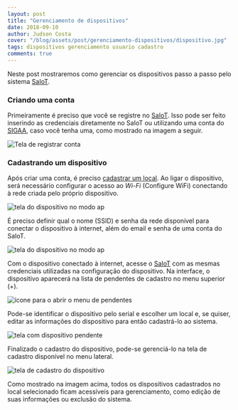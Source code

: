 ```yaml
---
layout: post
title: "Gerenciamento de dispositivos"
date: 2018-09-10
author: Judson Costa
cover: "/blog/assets/post/gerenciamento-dispositivos/dispositivo.jpg"
tags: dispositivos gerenciamento usuario cadastro
comments: true
---
```


Neste post mostraremos como gerenciar os dispositivos passo a passo pelo sistema [SaIoT](https://saiot.ect.ufrn.br).

### Criando uma conta

Primeiramente é preciso que você se registre no [SaIoT](https://saiot.ect.ufrn.br). Isso pode ser feito inserindo as credenciais diretamente no SaIoT ou utilizando uma conta do [SIGAA](https://sigaa.ufrn.br), caso você tenha uma, como mostrado na imagem a seguir.

![Tela de registrar conta]({{site.baseurl}}/assets/post/gerenciamento-dispositivos/registro.png)

### Cadastrando um dispositivo
 
Após criar uma conta, é preciso [cadastrar um local]({{site.baseurl}}/2018/09/10/gerenciamento-locais). Ao ligar o dispositivo, será necessário configurar o acesso ao _Wi-Fi_ (Configure WiFi) conectando à rede criada pelo próprio dispositivo.

![tela do dispositivo no modo ap]({{site.baseurl}}/assets/post/gerenciamento-dispositivos/modoap.png)

É preciso definir qual o nome (SSID) e senha da rede disponível para conectar o dispositivo à internet, além do email e senha de uma conta do SaIoT.

![tela do dispositivo no modo ap]({{site.baseurl}}/assets/post/gerenciamento-dispositivos/wifimanager.png)

Com o dispositivo conectado à internet, acesse o [SaIoT](https://saiot.ect.ufrn.br) com as mesmas credenciais utilizadas na configuração do dispositivo. Na interface, o dispositivo aparecerá na lista de pendentes de cadastro no menu superior (+).

![ícone para o abrir o menu de pendentes]({{site.baseurl}}/assets/post/gerenciamento-dispositivos/pendente.png)

Pode-se identificar o dispositivo pelo serial e escolher um local e, se quiser, editar as informações do dispositivo para então cadastrá-lo ao sistema.

![tela com dispositivo pendente]({{site.baseurl}}/assets/post/gerenciamento-dispositivos/listapendente.png)

Finalizado o cadastro do dispositivo, pode-se gerenciá-lo na tela de cadastro disponível no menu lateral.

![tela de cadastro do dispositivo]({{site.baseurl}}/assets/post/gerenciamento-dispositivos/cadastro.png)

Como mostrado na imagem acima, todos os dispositivos cadastrados no local selecionado ficam acessíveis para gerenciamento, como edição de suas informações ou exclusão do sistema.

<!-- colocar link e falar do post que explica o JSON de cadastro pra desenvolvedor -->